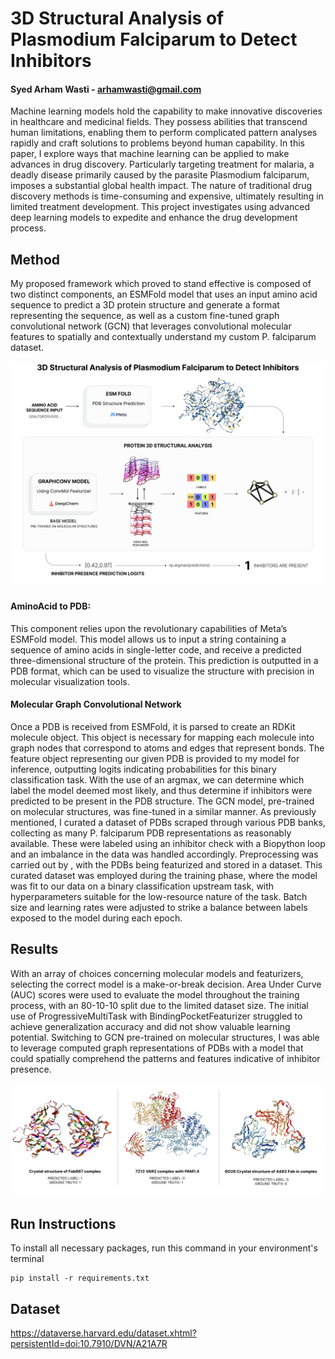 # 3D Structural Analysis of Plasmodium Falciparum to Detect Inhibitors
#### Syed Arham Wasti - arhamwasti@gmail.com

Machine learning models hold the capability to make innovative discoveries in healthcare and medicinal fields. They possess abilities that transcend human limitations, enabling them to perform complicated pattern analyses rapidly and craft solutions to problems beyond human capability. In this paper, I explore ways that machine learning can be applied to make advances in drug discovery. Particularly targeting treatment for malaria, a deadly disease primarily caused by the parasite Plasmodium falciparum, imposes a substantial global health impact. The nature of traditional drug discovery methods is time-consuming and expensive, ultimately resulting in limited treatment development. This project investigates using advanced deep learning models to expedite and enhance the drug development process.

## Method

My proposed framework which proved to stand effective is composed of two distinct components, an ESMFold model that uses an input amino acid sequence to predict a 3D protein structure and generate a format representing the sequence, as well as a custom fine-tuned graph convolutional network (GCN) that leverages convolutional molecular features to spatially and contextually understand my custom P. falciparum dataset.

![Pipeline Flow Diagram](https://github.com/ArhamWasti/Plasmodium-Falciparum-Inhibitor-Detection/blob/main/Pipeline%20Flow%20Diagram.svg)

#### AminoAcid to PDB: 
This component relies upon the revolutionary capabilities of Meta’s ESMFold model. This model allows us to input a string containing a sequence of amino acids in single-letter code, and receive a predicted three-dimensional structure of the protein. This prediction is outputted in a PDB format, which can be used to visualize the structure with precision in molecular visualization tools. 

#### Molecular Graph Convolutional Network 
Once a PDB is received from ESMFold, it is parsed to create an RDKit molecule object. This object is necessary for mapping each molecule into graph nodes that correspond to atoms and edges that represent bonds. The feature object representing our given PDB is provided to my model for inference, outputting logits indicating probabilities for this binary classification task. With the use of an argmax, we can determine which label the model deemed most likely, and thus determine if inhibitors were predicted to be present in the PDB structure. The GCN model, pre-trained on molecular structures, was fine-tuned in a similar manner. As previously mentioned, I curated a dataset of PDBs scraped through various PDB banks, collecting as many P. falciparum PDB representations as reasonably available. These were labeled using an inhibitor check with a Biopython loop and an imbalance in the data was handled accordingly. Preprocessing was carried out by , with the PDBs being featurized and stored in a dataset. This curated dataset was employed during the training phase, where the model was fit to our data on a binary classification upstream task, with hyperparameters suitable for the low-resource nature of the task. Batch size and learning rates were adjusted to strike a balance between labels exposed to the model during each epoch.

## Results
With an array of choices concerning molecular models and featurizers, selecting the correct model is a make-or-break decision. Area Under Curve (AUC) scores were used to evaluate the model throughout the training process, with an 80-10-10 split due to the limited dataset size. The initial use of ProgressiveMultiTask with BindingPocketFeaturizer struggled to achieve generalization accuracy and did not show valuable learning potential. Switching to GCN pre-trained on molecular structures, I was able to leverage computed graph representations of PDBs with a model that could spatially comprehend the patterns and features indicative of inhibitor presence.

![Protein Structure Labels](https://github.com/ArhamWasti/Plasmodium-Falciparum-Inhibitor-Detection/blob/main/Protein%20Structure%20Labels.svg)

## Run Instructions

To install all necessary packages, run this command in your environment's terminal

```
pip install -r requirements.txt
```

## Dataset
https://dataverse.harvard.edu/dataset.xhtml?persistentId=doi:10.7910/DVN/A21A7R 
